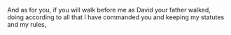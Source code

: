 And as for you, if you will walk before me as David your father walked, doing according to all that I have commanded you and keeping my statutes and my rules,
